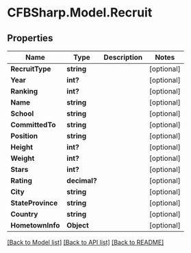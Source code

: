 # CFBSharp.Model.Recruit
## Properties

Name | Type | Description | Notes
------------ | ------------- | ------------- | -------------
**RecruitType** | **string** |  | [optional] 
**Year** | **int?** |  | [optional] 
**Ranking** | **int?** |  | [optional] 
**Name** | **string** |  | [optional] 
**School** | **string** |  | [optional] 
**CommittedTo** | **string** |  | [optional] 
**Position** | **string** |  | [optional] 
**Height** | **int?** |  | [optional] 
**Weight** | **int?** |  | [optional] 
**Stars** | **int?** |  | [optional] 
**Rating** | **decimal?** |  | [optional] 
**City** | **string** |  | [optional] 
**StateProvince** | **string** |  | [optional] 
**Country** | **string** |  | [optional] 
**HometownInfo** | **Object** |  | [optional] 

[[Back to Model list]](../README.md#documentation-for-models) [[Back to API list]](../README.md#documentation-for-api-endpoints) [[Back to README]](../README.md)

